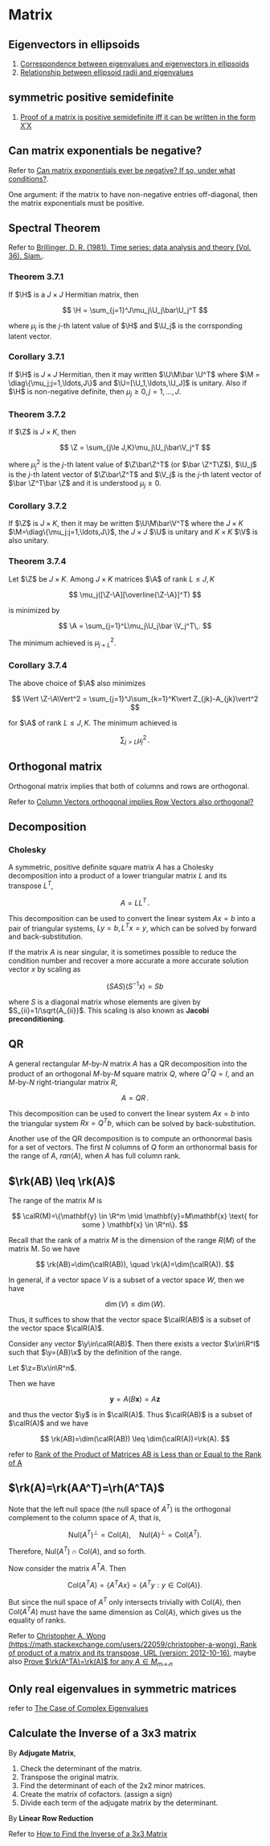 # Matrix

## Eigenvectors in ellipsoids

1. [Correspondence between eigenvalues and eigenvectors in ellipsoids](https://math.stackexchange.com/questions/581702/correspondence-between-eigenvalues-and-eigenvectors-in-ellipsoids)
2. [Relationship between ellipsoid radii and eigenvalues](https://math.stackexchange.com/questions/80226/relationship-between-ellipsoid-radii-and-eigenvalues/80237#80237)

## symmetric positive semidefinite

1. [Proof of a matrix is positive semidefinite iff it can be written in the form X′X](https://math.stackexchange.com/questions/482688/proof-of-a-matrix-is-positive-semidefinite-iff-it-can-be-written-in-the-form-x)

## Can matrix exponentials be negative?

Refer to [Can matrix exponentials ever be negative? If so, under what conditions?](https://math.stackexchange.com/questions/926943/can-matrix-exponentials-ever-be-negative-if-so-under-what-conditions).

One argument: if the matrix to have non-negative entries off-diagonal, then the matrix exponentials must be positive.

## Spectral Theorem

Refer to [Brillinger, D. R. (1981). Time series: data analysis and theory (Vol. 36). Siam.](https://books.google.com.hk/books?hl=zh-CN&lr=&id=3DFJfgEW94gC&oi=fnd&pg=PR3&dq=+Time+series:+data+analysis+and+theory&ots=WbD7bna2Gk&sig=iJgee3csDKeRp-cJr3eR0OZPiuo&redir_esc=y#v=onepage&q=Time%20series%3A%20data%20analysis%20and%20theory&f=false).

### Theorem 3.7.1

If $\H$ is a $J\times J$ Hermitian matrix, then 

$$
\H = \sum_{j=1}^J\mu_j\U_j\bar\U_j^T
$$

where $\mu_j$ is the $j$-th latent value of $\H$ and $\U_j$ is the corrsponding latent vector.

### Corollary 3.7.1

If $\H$ is $J\times J$ Hermitian, then it may written $\U\M\bar \U^T$ where $\M = \diag\{\mu_j;j=1,\ldots,J\}$ and $\U=[\U_1,\ldots,\U_J]$ is unitary. Also if $\H$ is non-negative definite, then $\mu_j\ge 0,j=1,\ldots,J$.

### Theorem 3.7.2

If $\Z$ is $J\times K$, then 

$$
\Z = \sum_{j\le J,K}\mu_j\U_j\bar\V_j^T
$$

where $\mu_j^2$ is the $j$-th latent value of $\Z\bar\Z^T$ (or $\bar \Z^T\Z$), $\U_j$ is the $j$-th latent vector of $\Z\bar\Z^T$ and $\V_j$ is the $j$-th latent vector of $\bar \Z^T\bar \Z$ and it is understood $\mu_j\ge 0$.

### Corollary 3.7.2

If $\Z$ is $J\times K$, then it may be written $\U\M\bar\V^T$ where the $J\times K$ $\M=\diag\{\mu_j:j=1,\ldots,J\}$, the $J\times J$ $\U$ is unitary and $K\times K$ $\V$ is also unitary.

### Theorem 3.7.4

Let $\Z$ be $J\times K$. Among $J\times K$ matrices $\A$ of rank $L\le J,K$

$$
\mu_j([\Z-\A][\overline{\Z-\A}]^T)
$$

is minimized by 

$$
\A = \sum_{j=1}^L\mu_j\U_j\bar \V_j^T\,.
$$

The minimum achieved is $\mu_{j+L}^2$.

### Corollary 3.7.4

The above choice of $\A$ also minimizes 

$$
\Vert \Z-\A\Vert^2 = \sum_{j=1}^J\sum_{k=1}^K\vert Z_{jk}-A_{jk}\vert^2
$$

for $\A$ of rank $L\le J,K$. The minimum achieved is 

$$
\sum_{j>L}\mu_j^2\,.
$$

## Orthogonal matrix

Orthogonal matrix implies that both of columns and rows are orthogonal.

Refer to [Column Vectors orthogonal implies Row Vectors also orthogonal?](https://math.stackexchange.com/questions/52717/column-vectors-orthogonal-implies-row-vectors-also-orthogonal)

## Decomposition

### Cholesky 

A symmetric, positive definite square matrix $A$ has a Cholesky decomposition into a product of a lower triangular matrix $L$ and its transpose $L^T$,

$$
A=LL^T\,.
$$

This decomposition can be used to convert the linear system $Ax=b$ into a pair of triangular systems, $Ly=b,L^Tx=y$, which can be solved by forward and back-substitution.

If the matrix $A$ is near singular, it is sometimes possible to reduce the condition number and recover a more accurate a more accurate solution vector $x$ by scaling as

$$
(SAS)(S^{-1}x) = Sb
$$

where $S$ is a diagonal matrix whose elements are given by $S_{ii}=1/\sqrt{A_{ii}}$. This scaling is also known as **Jacobi preconditioning**.

## QR 

A general rectangular $M$-by-$N$ matrix $A$ has a QR decomposition into the product of an orthogonal $M$-by-$M$ square matrix $Q$, where $Q^TQ=I$, and an $M$-by-$N$ right-triangular matrix $R$,

$$
A=QR\,.
$$

This decomposition can be used to convert the linear system $Ax=b$ into the triangular system $Rx=Q^Tb$, which can be solved by back-substitution.

Another use of the QR decomposition is to compute an orthonormal basis for a set of vectors. The first $N$ columns of $Q$ form an orthonormal basis for the range of $A$, $ran(A)$, when $A$ has full column rank.

## $\rk(AB) \leq \rk(A)$

The range of the matrix $M$ is 

$$
\calR(M)=\{\mathbf{y} \in \R^m \mid \mathbf{y}=M\mathbf{x} \text{ for some } \mathbf{x} \in \R^n\}.
$$

Recall that the rank of a matrix $M$ is the dimension of the range $R(M)$ of the matrix M.
So we have

$$
\rk(AB)=\dim(\calR(AB)), \quad \rk(A)=\dim(\calR(A)).
$$

In general, if a vector space $V$ is a subset of a vector space $W$, then we have

$$
\dim(V) \leq \dim(W).
$$

Thus, it suffices to show that the vector space $\calR(AB)$ is a subset of the vector space $\calR(A)$.

Consider any vector $\y\in\calR(AB)$. Then there exists a vector $\x\in\R^l$ such that $\y=(AB)\x$ by the definition of the range.

Let $\z=B\x\in\R^n$.

Then we have

$$
\mathbf{y}=A(B\mathbf{x})=A\mathbf{z}
$$

and thus the vector $\y$ is in $\calR(A)$. Thus $\calR(AB)$ is a subset of $\calR(A)$ and we have

$$
\rk(AB)=\dim(\calR(AB)) \leq \dim(\calR(A))=\rk(A).
$$

refer to [Rank of the Product of Matrices AB is Less than or Equal to the Rank of A](https://yutsumura.com/rank-of-the-product-of-matrices-ab-is-less-than-or-equal-to-the-rank-of-a/)

## $\rk(A)=\rk(AA^T)=\rh(A^TA)$

Note that the left null space (the null space of $A^T$) is the orthogonal complement to the column space of $A$, that is,

$$
\mathrm{Nul}(A^T)^{\perp} = \mathrm{Col}(A), \quad \mathrm{Nul}(A)^{\perp} = \mathrm{Col}(A^T).
$$

Therefore, $\mathrm{Nul}(A^T)\cap \mathrm{Col}(A)$, and so forth.

Now consider the matrix $A^TA$. Then 

$$
\mathrm{Col}(A^TA) = \{A^TAx\} = \{A^Ty:y\in \mathrm{Col}(A)\}.
$$

But since the null space of $A^T$ only intersects trivially with $\mathrm{Col}(A)$, then $\mathrm{Col}(A^TA)$ must have the same dimension as $\mathrm{Col}(A)$, which gives us the equality of ranks.

Refer to [Christopher A. Wong (https://math.stackexchange.com/users/22059/christopher-a-wong), Rank of product of a matrix and its transpose, URL (version: 2012-10-16)](https://math.stackexchange.com/q/215147), maybe also [Prove $\rk(A^TA)=\rk(A)$ for any $A\in M_{m\times n}$](https://math.stackexchange.com/questions/349738/prove-operatornamerankata-operatornameranka-for-any-a-in-m-m-times-n)

## Only real eigenvalues in symmetric matrices

refer to [The Case of Complex Eigenvalues](http://www.sosmath.com/matrix/eigen3/eigen3.html)

## Calculate the Inverse of a 3x3 matrix

By **Adjugate Matrix**,

1. Check the determinant of the matrix.
2. Transpose the original matrix.
3. Find the determinant of each of the 2x2 minor matrices. 
4. Create the matrix of cofactors.  (assign a sign)
5. Divide each term of the adjugate matrix by the determinant. 

By **Linear Row Reduction**

Refer to [How to Find the Inverse of a 3x3 Matrix](https://www.wikihow.com/Find-the-Inverse-of-a-3x3-Matrix)
